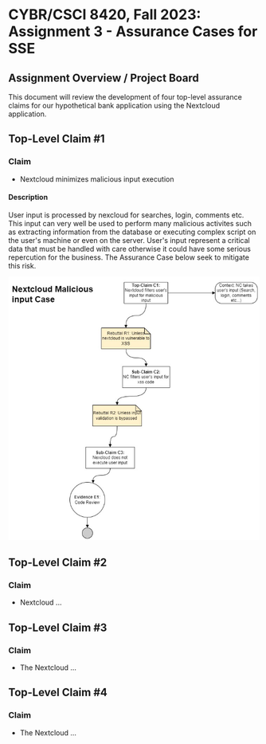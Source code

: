 # CYBR/CSCI 8420, Fall 2023: Assignment 3 - Assurance Cases for SSE


Assignment Overview / Project Board
-
This document will review the development of four top-level assurance claims for our hypothetical bank application using the Nextcloud application.



Top-Level Claim #1
-
### Claim
- Nextcloud minimizes malicious input execution
#### Description
User input is processed by nexcloud for searches, login, comments etc. This input can very well be used to perform many malicious activites such as extracting information from the database or executing complex script on the user's machine or even on the server. User's input represent a critical data that must be handled with care otherwise it could have some serious repercution for the business. The Assurance Case below seek to mitigate this risk. 

![Malicious input Execution](./NC-Malicious_Input.jpg "Malicious Input Execution")

Top-Level Claim #2
-
### Claim
- Nextcloud ...



Top-Level Claim #3
-
### Claim
- The Nextcloud ...


Top-Level Claim #4
-
### Claim
- The Nextcloud ...
